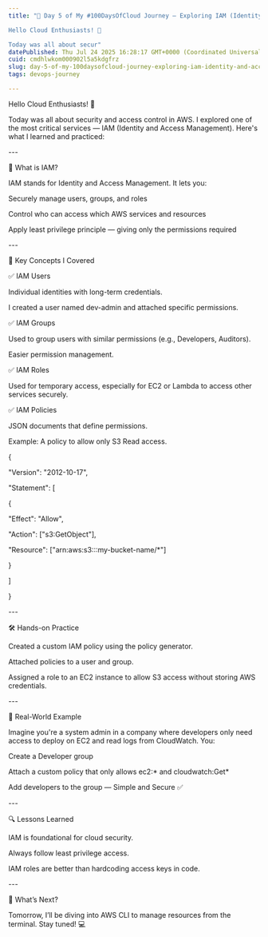 ```yaml
---
title: "🚀 Day 5 of My #100DaysOfCloud Journey — Exploring IAM (Identity and Access Management) in AWS

Hello Cloud Enthusiasts! 👋

Today was all about secur"
datePublished: Thu Jul 24 2025 16:28:17 GMT+0000 (Coordinated Universal Time)
cuid: cmdhlwkom000902l5a5kdgfrz
slug: day-5-of-my-100daysofcloud-journey-exploring-iam-identity-and-access-management-in-aws-hello-cloud-enthusiasts-today-was-all-about-secur
tags: devops-journey

---
```


Hello Cloud Enthusiasts! 👋

Today was all about security and access control in AWS. I explored one of the most critical services — IAM (Identity and Access Management). Here's what I learned and practiced:

\---

🔐 What is IAM?

IAM stands for Identity and Access Management. It lets you:

Securely manage users, groups, and roles

Control who can access which AWS services and resources

Apply least privilege principle — giving only the permissions required

\---

🧠 Key Concepts I Covered

✅ IAM Users

Individual identities with long-term credentials.

I created a user named dev-admin and attached specific permissions.

✅ IAM Groups

Used to group users with similar permissions (e.g., Developers, Auditors).

Easier permission management.

✅ IAM Roles

Used for temporary access, especially for EC2 or Lambda to access other services securely.

✅ IAM Policies

JSON documents that define permissions.

Example: A policy to allow only S3 Read access.

{

"Version": "2012-10-17",

"Statement": \[

{

"Effect": "Allow",

"Action": \["s3:GetObject"\],

"Resource": \["arn:aws:s3:::my-bucket-name/\*"\]

}

\]

}

\---

🛠 Hands-on Practice

Created a custom IAM policy using the policy generator.

Attached policies to a user and group.

Assigned a role to an EC2 instance to allow S3 access without storing AWS credentials.

\---

🧩 Real-World Example

Imagine you're a system admin in a company where developers only need access to deploy on EC2 and read logs from CloudWatch. You:

Create a Developer group

Attach a custom policy that only allows ec2:\* and cloudwatch:Get\*

Add developers to the group — Simple and Secure ✅

\---

🔍 Lessons Learned

IAM is foundational for cloud security.

Always follow least privilege access.

IAM roles are better than hardcoding access keys in code.

\---

📌 What’s Next?

Tomorrow, I’ll be diving into AWS CLI to manage resources from the terminal. Stay tuned! 💻